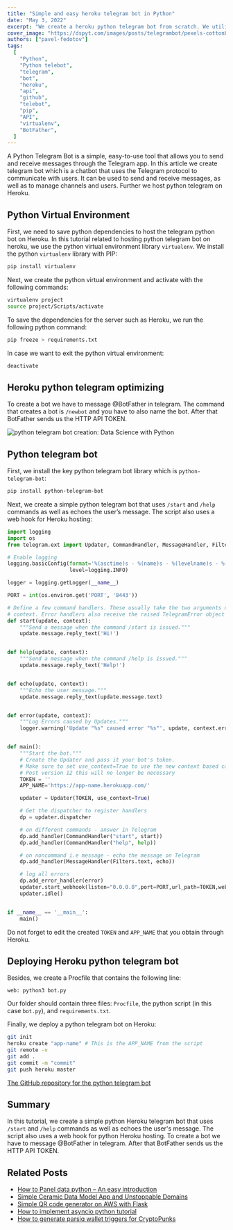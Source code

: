 ```yaml
---
title: "Simple and easy heroku telegram bot in Python"
date: "May 3, 2022"
excerpt: "We create a heroku python telegram bot from scratch. We utilize python telebot library and host the project on Heroku."
cover_image: "https://dspyt.com/images/posts/telegrambot/pexels-cottonbro-5077039-1-e1629301426265.webp"
authors: ["pavel-fedotov"]
tags:
  [
    "Python",
    "Python telebot",
    "telegram",
    "bot",
    "heroku",
    "api",
    "github",
    "telebot",
    "pip",
    "API",
    "virtualenv",
    "BotFather",
  ]
---
```


A Python Telegram Bot is a simple, easy-to-use tool that allows you to send and receive messages through the Telegram app.
In this article we create telegram bot which is a chatbot that uses the Telegram protocol to communicate with users.
It can be used to send and receive messages, as well as to manage channels and users. Further we host python telegram on Heroku.

## Python Virtual Environment

First, we need to save python dependencies to host the telegram python bot on Heroku. In this tutorial related to hosting python telegram bot on heroku, we use the python virtual environment library `virtualenv`. We install the python `virtualenv` library with PIP:

```bash
pip install virtualenv
```

Next, we create the python virtual environment and activate with the following commands:

```bash
virtualenv project
source project/Scripts/activate
```

To save the dependencies for the server such as Heroku, we run the following python command:

```bash
pip freeze > requirements.txt
```

In case we want to exit the python virtual environment:

```bash
deactivate
```

## Heroku python telegram optimizing

To create a bot we have to message @BotFather in telegram. The command that creates a bot is `/newbot` and you have to also name the bot. After that BotFather sends us the HTTP API TOKEN.

![python telegram bot creation: Data Science with Python](https://dspyt.com/images/posts/telegrambot/image-7.webp)

## Python telegram bot

First, we install the key python telegram bot library which is `python-telegram-bot`:

```bash
pip install python-telegram-bot
```

Next, we create a simple python telegram bot that uses `/start` and `/help` commands as well as echoes the user’s message. The script also uses a web hook for Heroku hosting:

```python
import logging
import os
from telegram.ext import Updater, CommandHandler, MessageHandler, Filters

# Enable logging
logging.basicConfig(format='%(asctime)s - %(name)s - %(levelname)s - %(message)s',
                    level=logging.INFO)

logger = logging.getLogger(__name__)

PORT = int(os.environ.get('PORT', '8443'))

# Define a few command handlers. These usually take the two arguments update and
# context. Error handlers also receive the raised TelegramError object in error.
def start(update, context):
    """Send a message when the command /start is issued."""
    update.message.reply_text('Hi!')


def help(update, context):
    """Send a message when the command /help is issued."""
    update.message.reply_text('Help!')


def echo(update, context):
    """Echo the user message."""
    update.message.reply_text(update.message.text)


def error(update, context):
    """Log Errors caused by Updates."""
    logger.warning('Update "%s" caused error "%s"', update, context.error)


def main():
    """Start the bot."""
    # Create the Updater and pass it your bot's token.
    # Make sure to set use_context=True to use the new context based callbacks
    # Post version 12 this will no longer be necessary
    TOKEN = ''
    APP_NAME='https://app-name.herokuapp.com/'

    updater = Updater(TOKEN, use_context=True)

    # Get the dispatcher to register handlers
    dp = updater.dispatcher

    # on different commands - answer in Telegram
    dp.add_handler(CommandHandler("start", start))
    dp.add_handler(CommandHandler("help", help))

    # on noncommand i.e message - echo the message on Telegram
    dp.add_handler(MessageHandler(Filters.text, echo))

    # log all errors
    dp.add_error_handler(error)
    updater.start_webhook(listen="0.0.0.0",port=PORT,url_path=TOKEN,webhook_url=APP_NAME + TOKEN)
    updater.idle()


if __name__ == '__main__':
    main()
```

Do not forget to edit the created `TOKEN` and `APP_NAME` that you obtain through Heroku.

## Deploying Heroku python telegram bot

Besides, we create a Procfile that contains the following line:

`web: python3 bot.py`

Our folder should contain three files: `Procfile`, the python script (in this case `bot.py`), and `requirements.txt`.

Finally, we deploy a python telegram bot on Heroku:

```bash
git init
heroku create "app-name" # This is the APP_NAME from the script
git remote -v
git add .
git commit -m "commit"
git push heroku master
```

[The GitHub repository for the python telegram bot](https://github.com/dspytdao/Telegram_bot_py_heroku)

## Summary

In this tutorial, we create a simple python Heroku telegram bot that uses `/start` and `/help` commands as well as echoes the user's message. The script also uses a web hook for python Heroku hosting. To create a bot we have to message @BotFather in telegram. After that BotFather sends us the HTTP API TOKEN.

## Related Posts

- [How to Panel data python – An easy introduction](https://dspyt.com/panel-data-econometrics-an-introduction-with-an-example-in-python)
- [Simple Ceramic Data Model App and Unstoppable Domains](https://dspyt.com/simple-app-with-ceramic-data-model-and-unstoppable-domains)
- [Simple QR code generator on AWS with Flask](https://dspyt.com/simple-qr-code-generator-on-aws-with-flask)
- [How to implement asyncio python tutorial](https://dspyt.com/simple-asynchronous-python-webscraper-tutorial)
- [How to generate parsiq wallet triggers for CryptoPunks](https://dspyt.com/generating-fast-and-easy-parsiq-triggers-for-cryptopunks)
